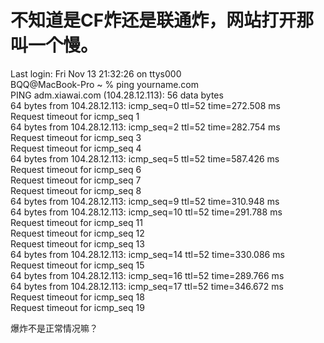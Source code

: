 # 不知道是CF炸还是联通炸，网站打开那叫一个慢。


Last login: Fri Nov 13 21:32:26 on ttys000<br />
BQQ@MacBook-Pro ~ % ping yourname.com<br />
PING adm.xiawai.com (104.28.12.113): 56 data bytes<br />
64 bytes from 104.28.12.113: icmp_seq=0 ttl=52 time=272.508 ms<br />
Request timeout for icmp_seq 1<br />
64 bytes from 104.28.12.113: icmp_seq=2 ttl=52 time=282.754 ms<br />
Request timeout for icmp_seq 3<br />
Request timeout for icmp_seq 4<br />
64 bytes from 104.28.12.113: icmp_seq=5 ttl=52 time=587.426 ms<br />
Request timeout for icmp_seq 6<br />
Request timeout for icmp_seq 7<br />
Request timeout for icmp_seq 8<br />
64 bytes from 104.28.12.113: icmp_seq=9 ttl=52 time=310.948 ms<br />
64 bytes from 104.28.12.113: icmp_seq=10 ttl=52 time=291.788 ms<br />
Request timeout for icmp_seq 11<br />
Request timeout for icmp_seq 12<br />
Request timeout for icmp_seq 13<br />
64 bytes from 104.28.12.113: icmp_seq=14 ttl=52 time=330.086 ms<br />
Request timeout for icmp_seq 15<br />
64 bytes from 104.28.12.113: icmp_seq=16 ttl=52 time=289.766 ms<br />
64 bytes from 104.28.12.113: icmp_seq=17 ttl=52 time=346.672 ms<br />
Request timeout for icmp_seq 18<br />
Request timeout for icmp_seq 19

爆炸不是正常情况嘛？<br />
<br />
<img src="static/image/smiley/default/lol.gif" smilieid="12" border="0" alt="" /><img src="static/image/smiley/default/lol.gif" smilieid="12" border="0" alt="" /><img src="static/image/smiley/default/lol.gif" smilieid="12" border="0" alt="" />

